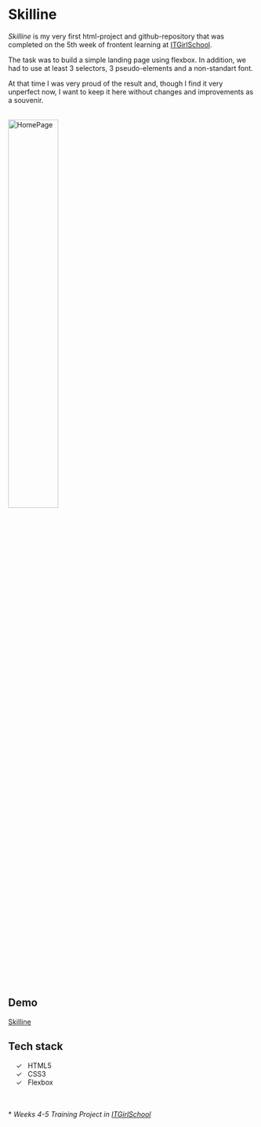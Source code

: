 # Skilline

_Skilline_ is my very first html-project and github-repository that was completed on the 5th week of frontent learning at [ITGirlSchool].

The task was to build a simple landing page using flexbox. In addition, we had to use at least 3 selectors, 3 pseudo-elements and a non-standart font.

At that time I was very proud of the result and, though I find it very unperfect now, I want to keep it here without changes and improvements as a souvenir.

<br>
<img width="45%" alt="HomePage" src="../main/assets/images/captureweb.png">

## Demo
[Skilline]

## Tech stack

&nbsp;&nbsp;&nbsp;&nbsp;&check;&nbsp;&nbsp; HTML5<br>
&nbsp;&nbsp;&nbsp;&nbsp;&check;&nbsp;&nbsp; CSS3<br>
&nbsp;&nbsp;&nbsp;&nbsp;&check;&nbsp;&nbsp; Flexbox<br>

<br><br> 
\* _Weeks 4-5 Training Project in [ITGirlSchool]_ 
  

   [ITGirlSchool]: <https://itgirlschool.com/en>
   [Skilline]: <https://alenagm.github.io/Skilline/>
